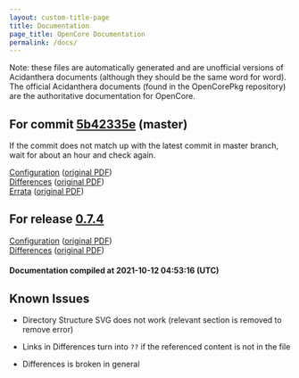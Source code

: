```yaml
---
layout: custom-title-page
title: Documentation
page_title: OpenCore Documentation
permalink: /docs/
---
```

Note: these files are automatically generated and are unofficial versions of Acidanthera documents (although they should be the same word for word). The official Acidanthera documents (found in the OpenCorePkg repository) are the authoritative documentation for OpenCore.

## For commit [5b42335e](https://github.com/acidanthera/OpenCorePkg/tree/5b42335e5c4418d4571a7fc4e8454bdb66cec9ae) (master)

If the commit does not match up with the latest commit in master branch, wait for about an hour and check again.

[Configuration](latest/Configuration.html) ([original PDF](https://github.com/acidanthera/OpenCorePkg/blob/5b42335e5c4418d4571a7fc4e8454bdb66cec9ae/Docs/Configuration.pdf))
<br>
[Differences](latest/Differences.html) ([original PDF](https://github.com/acidanthera/OpenCorePkg/blob/5b42335e5c4418d4571a7fc4e8454bdb66cec9ae/Docs/Differences/Differences.pdf))
<br>
[Errata](latest/Errata.html) ([original PDF](https://github.com/acidanthera/OpenCorePkg/blob/5b42335e5c4418d4571a7fc4e8454bdb66cec9ae/Docs/Errata/Errata.pdf))

## For release [0.7.4](https://github.com/acidanthera/OpenCorePkg/tree/0.7.4)

[Configuration](release/Configuration.html) ([original PDF](https://github.com/acidanthera/OpenCorePkg/blob/0.7.4/Docs/Configuration.pdf))
<br>
[Differences](release/Differences.html) ([original PDF](https://github.com/acidanthera/OpenCorePkg/blob/0.7.4/Docs/Differences/Differences.pdf))

#### Documentation compiled at 2021-10-12 04:53:16 (UTC)

## Known Issues

* Directory Structure SVG does not work (relevant section is removed to remove error)

* Links in Differences turn into `??` if the referenced content is not in the file

* Differences is broken in general
